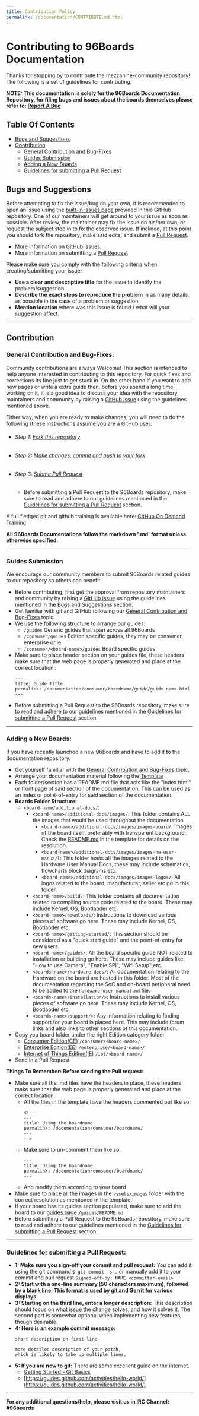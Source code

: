 ```yaml
---
title: Contribution Policy
permalink: /documentation/CONTRIBUTE.md.html
---
```


# Contributing to 96Boards Documentation

Thanks for stopping by to contribute the mezzanine-community repository! The following is a set of guidelines for contributing.

**NOTE: This documentation is solely for the 96Boards Documentation Repository, for filing bugs and issues about the boards themselves please refer to: [Report A Bug](Extras/Report_a_bug.md)**

## Table Of Contents

- [Bugs and Suggestions](#bugs-and-suggestions)
- [Contribution](#contribution)
  - [General Contribution and Bug-Fixes](#general-contribution-and-bug-fixes)
  - [Guides Submission](#guides-submission)
  - [Adding a New Boards](#adding-a-new-boards)
  - [Guidelines for submitting a Pull Request](#guidelines-for-submitting-a-pull-request)

## Bugs and Suggestions

Before attempting to fix the issue/bug on your own, it is recommended to open an issue using the [built-in issues page](https://github.com/96boards/documentation/issues) provided in this GitHub repository. One of our maintainers will get around to your issue as soon as possible. After review, the maintainer may fix the issue on his/her own, or request the subject step in to fix the observed issue. If inclined, at this point you should fork the repository, make said edits, and submit a [Pull Request](https://help.github.com/articles/about-pull-requests/).

- More information on [GitHub issues](https://guides.github.com/features/issues/).
- More information on submitting a [Pull Request](https://help.github.com/articles/about-pull-requests/)

Please make sure you comply with the following criteria when creating/submitting your issue:

- **Use a clear and descriptive title** for the issue to identify the problem/suggestion.
- **Describe the exact steps to reproduce the problem** in as many details as possible in the case of a problem or suggestion
- **Mention location** where was this issue is found / what will your suggestion affect.

***

## Contribution

### General Contribution and Bug-Fixes:

Community contributions are always Welcome! This section is intended to help anyone interested in contributing to this repository. For quick fixes and corrections its fine just to get stuck in. On the other hand if you want to add new pages or write a extra guide then, before you spend a long time working on it, it is a good idea to discuss your idea with the repository maintainers and community by raising a [GitHub issue](https://github.com/96boards/documentation/issues) using the guidelines mentioned above.

Either way, when you are ready to make changes, you will need to do the following (these instructions assume you are a [GitHub user](https://github.com/join):
- ###### Step 1: [Fork this repository](https://help.github.com/articles/fork-a-repo/)

- ###### Step 2: [Make changes, commit and push to your fork](https://services.github.com/on-demand/github-cli/add-commits-git)

- ###### Step 3: [Submit Pull Request](https://help.github.com/articles/creating-a-pull-request/)
  - Before submitting a Pull Request to the 96Boards repository, make sure to read and adhere to our guidelines mentioned in the [Guidelines for submitting a Pull Request](#guidelines-for-submitting-a-pull-request) section.

A full fledged git and github training is available here: [GitHub On Demand Training](https://services.github.com/on-demand/)

**All 96Boards Documentations follow the markdown '.md' format unless otherwise specified.**

***

### Guides Submission

We encourage our community members to submit 96Boards related guides to our repository so others can benefit.

- Before contributing, first get the approval from repository maintainers and community by raising a [GitHub issue](https://github.com/96boards/documentation/issues) using the guidelines mentioned in the [Bugs and Suggestions](#bugs-and-suggestions) section.
- Get familiar with git and GitHub following our [General Contribution and Bug-Fixes](#general-contribution-and-bug-fixes) topic.
- We use the following structure to arrange our guides:
  - ```/guides``` Generic guides that span across all 96Boards
  - ```/consumer/guides``` Edition specific guides, they may be consumer, enterprise or ie
  - ```/consumer/<board-name>/guides``` Board specific guides
- Make sure to place header section on your guides file, these headers make sure that the web page is properly generated and place at the correct location.:
  ```
  ---
  title: Guide Title
  permalink: /documentation/consumer/boardname/guide/guide-name.html
  ---
  ```
- Before submitting a Pull Request to the 96Boards repository, make sure to read and adhere to our guidelines mentioned in the [Guidelines for submitting a Pull Request](#guidelines-for-submitting-a-pull-request) section.
***

### Adding a New Boards:

If you have recently launched a new 96Boards and have to add it to the documentation repository.
- Get yourself familiar with the [General Contribution and Bug-Fixes](#general-contribution-and-bug-fixes) topic.
- Arrange your documentation material following the [Template](templates/board-template)
- Each folder/section has a README.md file that acts like the "index.html" or front page of said section of the documentation. This can be used as an index or point-of-entry for said section of the documentation.
- **Boards Folder Structure:**
  - ```<board-name/additional-docs/```:
    - ```<board-name>/additional-docs/images/```: This folder contains ALL the images that would be used throughout the documentation
      - ```<board-name>/additional-docs/images/images-board/```: Images of the board itself, preferably with transparent background. Check the [README.md](templates/board-template/additional-docs/images/images-board/README.md) in the template for details on the resolution.
      - ```<board-name>/additional-docs/images/images-hw-user-manua/l```: This folder hosts all the images related to the Hardware User Manual Docs, these may include schematics, flowcharts block diagrams etc.
      - ```<board-name>/additional-docs/images/images-logos/```: All logos related to the board, manufacturer, seller etc go in this folder.
    - ```<board-name>/build/```: This folder contains all documentation related to compiling source code related to the board. These may include Kernel, OS, Bootlaoder etc.
    - ```<board-name>/downloads/```: Instructions to download various pieces of software go here. These may include Kernel, OS, Bootlaoder etc.
    - ```<board-name>/getting-started/```: This section should be considered as a "quick start guide" and the point-of-entry for new users.
    - ```<board-name>/guides/```: All the board specific guide NOT related to installation or building go here. These may include guides like: "How to use Camera", "Enable SPI", "Wifi Setup" etc.
    - ```<boards-name>/hardware-docs/```: All documentation relating to the Hardware on the board are hosted in this folder. Most of the documentation regarding the SoC and on-board peripheral need to be added to the ```hardware-user-manual.md``` file.
    - ```<boards-name>/installation/>```: Instructions to install various pieces of software go here. These may include Kernel, OS, Bootlaoder etc.
    - ```<boards-name>/support/>```: Any information relating to finding support for your board is placed here. This may include forum links and also links to other sections of this documentation.
- Copy you board folder under the right Edition category folder
  - [Consumer Edition(CE)](consumer) ```/consumer/<board-name>/```
  - [Enterprise Edition(EE)](enterprise) ```/enterprise/<board-name>/```
  - [Internet of Things Edition(IE)](iot) ```/iot/<board-name>/```
- Send in a Pull Request

**Things To Remember: Before sending the Pull request:**
- Make sure all the .md files have the headers in place, these headers make sure that the web page is properly generated and place at the correct location.
  - All the files in the template have the headers commented out like so:
    ```
    <!---
    ---
    title: Using the boardname
    permalink: /documentation/consumer/boardname/
    ---
    -->
    ```
  - Make sure to un-comment them like so:
    ```
    ---
    title: Using the boardname
    permalink: /documentation/consumer/boardname/
    ---
    ```
  - And modify them according to your board
- Make sure to place all the images in the ```assets/images``` folder with the correct resolution as mentioned in the template.
- If your board has its guides section populated, make sure to add the board to our [guides page](guides) ```/guides/README.md```
- Before submitting a Pull Request to the 96Boards repository, make sure to read and adhere to our guidelines mentioned in the [Guidelines for submitting a Pull Request](#guidelines-for-submitting-a-pull-request) section.

***

### Guidelines for submitting a Pull Request:
- **1: Make sure you sign-off your commit and pull request:** You can add it using the git command ```$ git commit -s .``` or manually add it to your commit and pull request ```Signed-off-by: NAME <committer-email>```
- **2: Start with a one-line summary (50 characters maximum), followed by a blank line. This format is used by git and Gerrit for various displays.**
- **3: Starting on the third line, enter a longer description:** This description should focus on what issue the change solves, and how it solves it. The second part is somewhat optional when implementing new features, though desirable.
- **4: Here is an example commit message:**
  ```
  short description on first line

  more detailed description of your patch,
  which is likely to take up multiple lines.
  ```
- **5: If you are new to git:** There are some excellent guide on the internet.
  - [Getting Started - Git Basics](https://git-scm.com/book/en/v2/Getting-Started-Git-Basics)
  - [https://guides.github.com/activities/hello-world/](https://guides.github.com/activities/hello-world/)


***

**For any additional questions/help, please visit us in IRC Channel: #96boards**
